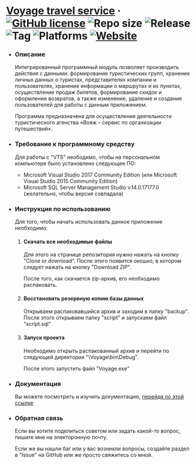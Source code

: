 # [Voyage travel service](https://creativerusbear.github.io/voyage/) &middot; [![GitHub license](https://img.shields.io/badge/license-MIT-green.svg)](https://github.com/CreativeRusBear/Voyage-travel-service/blob/master/LICENSE) ![Repo size](https://img.shields.io/github/repo-size/CreativeRusBear/Voyage-travel-service.svg) ![Release](https://img.shields.io/badge/release-v1.0.0-blue.svg) ![Tag](https://img.shields.io/github/tag/CreativeRusBear/Voyage-travel-service.svg) ![Platforms](https://img.shields.io/badge/platform-win--32%20%7C%20win--64-lightgrey.svg) [![Website](https://img.shields.io/badge/website-up-brightgreen.svg)](https://creativerusbear.github.io/voyage/) 
 
<nav>
  <ul>
    <li>
      <h3>Описание</h3>
      <p>Интегрированный программный модуль позволяет производить действия с данными: формирование туристических групп, хранение личных данных о туристах, представителях компании и пользователях, хранение информации о маршрутах и их пунктах, осуществление продаж билетов, формирование скидок и оформление возвратов, а также изменение, удаление и создание пользователей для работы с данным приложением. </p>
      <p>Программа предназначена для осуществления деятельности туристического агенства «Вояж – сервис по организации путешествий».</p>
      <li>
        <h3>Требование к программному средству</h3>
          <p>Для работы с "VTS" неободимо, чтобы на персональном компьютере было установлено следующее ПО:</p>
          <ul>
            <li>Microsoft Visual Studio 2017 Community Edition (или Microsoft Visual Studio 2015 Community Edition)
            <li>Microsoft SQL Server Management Studio	v.14.0.17177.0 (желательно, чтобы версия совпадала)
        </ul> 
      <li>
        <h3>Инструкция по использованию</h3>
        <p>Для того, чтобы начать использовать данное приложение необходимо:
          <ol>
            <li><h4>Скачать все необходимые файлы</h4> 
              <p>Для этого на странице репозитория нужно нажать на кнопку "Clone or download". После этого появится окошко, в котором следует нажать на кнопку "Download ZIP".</p>
        <p>После того, как скачается zip-архив, его необходимо распаковать.
          <li><h4>Восстановить резервную копию базы данных</h4>
            <p>Открываем распаковавшийся архив и заходим в папку "backup". После этого открываем папку "script" и запускаем файл "script.sql"</p>
            <li><h4>Запуск проекта</h4>
              <p>Необходимо открыть распакованный архив и перейти по следующей директории "\Voyage\bin\Debug".</p>
              <p>После этого запустить файл "Voyage.exe"</p>
           </ol>
          <li><h3>Документация</h3>
            <p>Вы можете посмотреть и изучить документацию, <a href="docs/docs.md">перейдя по этой ссылке</a></p>
          <li>
            <h3>Обратная связь </h3>
            <p>Если вы хотите поделиться советом или задать какой-то вопрос, пишите мне на электоронную почту.</p>
            <p>Если же вы нашли баг или у вас возникли вопросы, создайте раздел в "Issue" на GitHub или же просто свяжитесь со мной.</p>
     </ul>
</nav>
